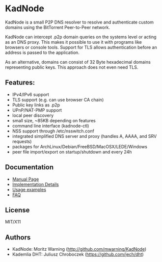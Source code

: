 # KadNode

KadNode is a small P2P DNS resolver to resolve and authenticate custom domains using the BitTorrent Peer-to-Peer network.

KadNode can intercept .p2p domain queries on the systems level or acting as an DNS proxy. This makes it possible to use it with programs like browsers or console tools. Support for TLS allows authentication before an address is passed to the application.

As an alternative, domains can consist of 32 Byte hexadecimal domains representing public keys. This approach does not even need TLS.

## Features:

* IPv4/IPv6 support
* TLS support (e.g. can use browser CA chain)
* Public key links as <public-hex-key>.p2p
* UPnP/NAT-PMP support
* local peer discovery
* small size, ~85KB depending on features
* command line interface (kadnode-ctl)
* NSS support through /etc/nsswitch.conf
* integrated simplified DNS server and proxy (handles A, AAAA, and SRV requests)
* packages for ArchLinux/Debian/FreeBSD/MacOSX/LEDE/Windows
* peer file import/export on startup/shutdown and every 24h

## Documentation

- [Manual Page](misc/manpage.md)
- [Implementation Details](misc/implementation.md)
- [Usage examples](misc/examples.md)
- [FAQ](misc/faq.md)

## License

  MIT/X11

## Authors

  * KadNode: Moritz Warning (http://github.com/mwarning/KadNode)
  * Kademlia DHT: Juliusz Chroboczek (https://github.com/jech/dht)
